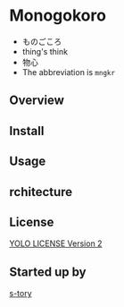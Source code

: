 # Monogokoro
- ものごころ
- thing's think
- 物心
- The abbreviation is `mngkr`

## Overview

## Install

## Usage

## rchitecture

## License
[YOLO LICENSE Version 2](./LICENSE)

## Started up by
[s-tory](https://github.com/s-tory)
